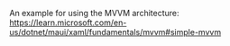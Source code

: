 An example for using the MVVM architecture:
https://learn.microsoft.com/en-us/dotnet/maui/xaml/fundamentals/mvvm#simple-mvvm

